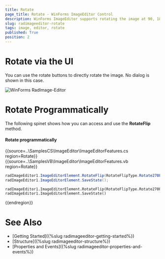 ```yaml
---
title: Rotate
page_title: Rotate - WinForms ImageEditor Control
description: WinForms ImageEditor supports rotating the image at 90, 180, 270 degrees.
slug: radimageeditor-rotate
tags: image, editor, rotate 
published: True
position: 2
---
```



# Rotate via the UI

You can use the rotate buttons to directly rotate the image. No dialog is shown in this case.

![WinForms RadImage-Editor ](images/image-editor-rotate001.png)

# Rotate Programmatically

The following spinet shows how you can access and use the __RotateFlip__ method.

#### Rotate programmatically

{{source=..\SamplesCS\ImageEditor\ImageEditorFeatures.cs region=Rotate}} 
{{source=..\SamplesVB\ImageEditor\ImageEditorFeatures.vb region=Rotate}}
````C#
radImageEditor1.ImageEditorElement.RotateFlip(RotateFlipType.Rotate270FlipNone);
radImageEditor1.ImageEditorElement.SaveState();

````
````VB.NET
radImageEditor1.ImageEditorElement.RotateFlip(RotateFlipType.Rotate270FlipNone)
radImageEditor1.ImageEditorElement.SaveState()

```` 


{{endregion}}

# See Also

* [Getting Started]({%slug radimageeditor-getting-started%})
* [Structure]({%slug radimageeditor-structure%})
* [Properties and Events]({%slug radimageeditor-properties-and-events%})
